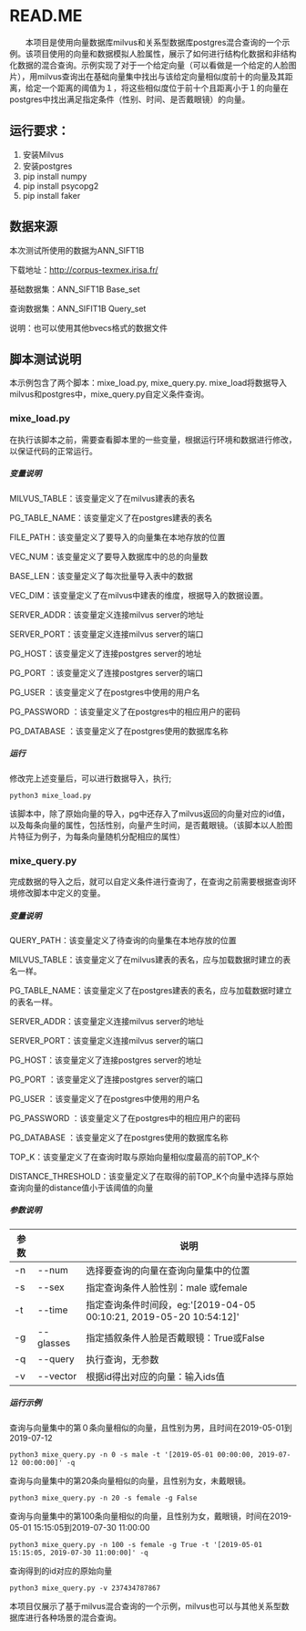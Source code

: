 # READ.ME

　　本项目是使用向量数据库milvus和关系型数据库postgres混合查询的一个示例。该项目使用的向量和数据模拟人脸属性，展示了如何进行结构化数据和非结构化数据的混合查询。示例实现了对于一个给定向量（可以看做是一个给定的人脸图片），用milvus查询出在基础向量集中找出与该给定向量相似度前十的向量及其距离，给定一个距离的阈值为１，将这些相似度位于前十个且距离小于１的向量在postgres中找出满足指定条件（性别、时间、是否戴眼镜）的向量。

## 运行要求：

1. 安装Milvus
2. 安装postgres
3. pip install numpy
4. pip install psycopg2
5. pip install faker

## 数据来源

本次测试所使用的数据为ANN_SIFT1B

下载地址：<http://corpus-texmex.irisa.fr/>

基础数据集：ANN_SIFT1B Base_set

查询数据集：ANN_SIFIT1B Query_set

说明：也可以使用其他bvecs格式的数据文件

## 脚本测试说明

本示例包含了两个脚本：mixe_load.py, mixe_query.py. mixe_load将数据导入milvus和postgres中，mixe_query.py自定义条件查询。

### mixe_load.py

在执行该脚本之前，需要查看脚本里的一些变量，根据运行环境和数据进行修改，以保证代码的正常运行。

##### 变量说明

MILVUS_TABLE：该变量定义了在milvus建表的表名

PG_TABLE_NAME：该变量定义了在postgres建表的表名

FILE_PATH：该变量定义了要导入的向量集在本地存放的位置

VEC_NUM：该变量定义了要导入数据库中的总的向量数

BASE_LEN：该变量定义了每次批量导入表中的数据

VEC_DIM：该变量定义了在milvus中建表的维度，根据导入的数据设置。

SERVER_ADDR：该变量定义连接milvus server的地址

SERVER_PORT：该变量定义连接milvus server的端口

PG_HOST：该变量定义了连接postgres server的地址

PG_PORT ：该变量定义了连接postgres server的端口

PG_USER ：该变量定义了在postgres中使用的用户名

PG_PASSWORD ：该变量定义了在postgres中的相应用户的密码

PG_DATABASE ：该变量定义了在postgres使用的数据库名称

##### 运行

修改完上述变量后，可以进行数据导入，执行;

```shell
python3 mixe_load.py
```

该脚本中，除了原始向量的导入，pg中还存入了milvus返回的向量对应的id值，以及每条向量的属性，包括性别，向量产生时间，是否戴眼镜。（该脚本以人脸图片特征为例子，为每条向量随机分配相应的属性）

### mixe_query.py

完成数据的导入之后，就可以自定义条件进行查询了，在查询之前需要根据查询环境修改脚本中定义的变量。

##### 变量说明

QUERY_PATH：该变量定义了待查询的向量集在本地存放的位置

MILVUS_TABLE：该变量定义了在milvus建表的表名，应与加载数据时建立的表名一样。

PG_TABLE_NAME：该变量定义了在postgres建表的表名，应与加载数据时建立的表名一样。

SERVER_ADDR：该变量定义连接milvus server的地址

SERVER_PORT：该变量定义连接milvus server的端口

PG_HOST：该变量定义了连接postgres server的地址

PG_PORT ：该变量定义了连接postgres server的端口

PG_USER ：该变量定义了在postgres中使用的用户名

PG_PASSWORD ：该变量定义了在postgres中的相应用户的密码

PG_DATABASE ：该变量定义了在postgres使用的数据库名称

TOP_K：该变量定义了在查询时取与原始向量相似度最高的前TOP_K个

DISTANCE_THRESHOLD：该变量定义了在取得的前TOP_K个向量中选择与原始查询向量的distance值小于该阈值的向量

##### 参数说明

| 参数 |           | 说明                                                         |
| ---- | --------- | ------------------------------------------------------------ |
| -n   | --num     | 选择要查询的向量在查询向量集中的位置                         |
| -s   | --sex     | 指定查询条件人脸性别：male 或female                          |
| -t   | --time    | 指定查询条件时间段，eg:'[2019-04-05 00:10:21, 2019-05-20 10:54:12]' |
| -g   | --glasses | 指定插叙条件人脸是否戴眼镜：True或False                      |
| -q   | --query   | 执行查询，无参数                                             |
| -v   | --vector  | 根据id得出对应的向量：输入ids值                              |

##### 运行示例

查询与向量集中的第０条向量相似的向量，且性别为男，且时间在2019-05-01到2019-07-12

```shell
python3 mixe_query.py -n 0 -s male -t '[2019-05-01 00:00:00, 2019-07-12 00:00:00]' -q
```

查询与向量集中的第20条向量相似的向量，且性别为女，未戴眼镜。

```shell
python3 mixe_query.py -n 20 -s female -g False
```

查询与向量集中的第100条向量相似的向量，且性别为女，戴眼镜，时间在2019-05-01 15:15:05到2019-07-30 11:00:00

```shell
python3 mixe_query.py -n 100 -s female -g True -t '[2019-05-01 15:15:05, 2019-07-30 11:00:00]' -q
```

查询得到的id对应的原始向量

```shell
python3 mixe_query.py -v 237434787867
```

本项目仅展示了基于milvus混合查询的一个示例，milvus也可以与其他关系型数据库进行各种场景的混合查询。

